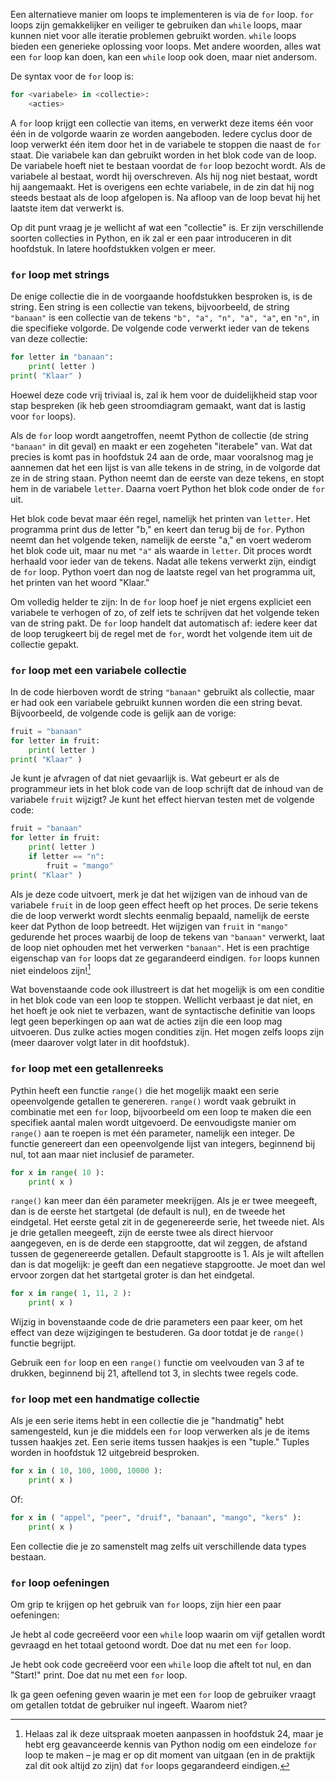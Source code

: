 Een alternatieve manier om loops te implementeren is via de `for` loop.
`for` loops zijn gemakkelijker en veiliger te gebruiken dan `while`
loops, maar kunnen niet voor alle iteratie problemen gebruikt worden.
`while` loops bieden een generieke oplossing voor loops. Met andere
woorden, alles wat een `for` loop kan doen, kan een `while` loop ook
doen, maar niet andersom.

De syntax voor de `for` loop is:

```python
for <variabele> in <collectie>:
    <acties>
```

A `for` loop krijgt een collectie van items, en verwerkt deze items één
voor één in de volgorde waarin ze worden aangeboden. Iedere cyclus door
de loop verwerkt één item door het in de variabele te stoppen die naast
de `for` staat. Die variabele kan dan gebruikt worden in het blok code
van de loop. De variabele hoeft niet te bestaan voordat de `for` loop
bezocht wordt. Als de variabele al bestaat, wordt hij overschreven. Als
hij nog niet bestaat, wordt hij aangemaakt. Het is overigens een echte
variabele, in de zin dat hij nog steeds bestaat als de loop afgelopen
is. Na afloop van de loop bevat hij het laatste item dat verwerkt is.

Op dit punt vraag je je wellicht af wat een "collectie" is. Er zijn
verschillende soorten collecties in Python, en ik zal er een paar
introduceren in dit hoofdstuk. In latere hoofdstukken volgen er meer.

### `for` loop met strings

De enige collectie die in de voorgaande hoofdstukken besproken is, is de
string. Een string is een collectie van tekens, bijvoorbeeld, de string
`"banaan"` is een collectie van de tekens `"b", "a", "n", "a", "a"`, en
`"n"`, in die specifieke volgorde. De volgende code verwerkt ieder van
de tekens van deze collectie:

```python
for letter in "banaan":
    print( letter )
print( "Klaar" )
```

Hoewel deze code vrij triviaal is, zal ik hem voor de duidelijkheid stap
voor stap bespreken (ik heb geen stroomdiagram gemaakt, want dat is
lastig voor `for` loops).

Als de `for` loop wordt aangetroffen, neemt Python de collectie (de
string `"banaan"` in dit geval) en maakt er een zogeheten "iterabele"
van. Wat dat precies is komt pas in hoofdstuk
24
aan de orde, maar vooralsnog mag je aannemen dat het een lijst is van
alle tekens in de string, in de volgorde dat ze in de string staan.
Python neemt dan de eerste van deze tekens, en stopt hem in de variabele
`letter`. Daarna voert Python het blok code onder de `for` uit.

Het blok code bevat maar één regel, namelijk het printen van `letter`.
Het programma print dus de letter "b," en keert dan terug bij de `for`.
Python neemt dan het volgende teken, namelijk de eerste "a," en voert
wederom het blok code uit, maar nu met `"a"` als waarde in `letter`. Dit
proces wordt herhaald voor ieder van de tekens. Nadat alle tekens
verwerkt zijn, eindigt de `for` loop. Python voert dan nog de laatste
regel van het programma uit, het printen van het woord "Klaar."

Om volledig helder te zijn: In de `for` loop hoef je niet ergens
expliciet een variabele te verhogen of zo, of zelf iets te schrijven dat
het volgende teken van de string pakt. De `for` loop handelt dat
automatisch af: iedere keer dat de loop terugkeert bij de regel met de
`for`, wordt het volgende item uit de collectie gepakt.

### `for` loop met een variabele collectie

In de code hierboven wordt de string `"banaan"` gebruikt als collectie,
maar er had ook een variabele gebruikt kunnen worden die een string
bevat. Bijvoorbeeld, de volgende code is gelijk aan de vorige:

```python
fruit = "banaan"
for letter in fruit:
    print( letter )
print( "Klaar" )
```

Je kunt je afvragen of dat niet gevaarlijk is. Wat gebeurt er als de
programmeur iets in het blok code van de loop schrijft dat de inhoud van
de variabele `fruit` wijzigt? Je kunt het effect hiervan testen met de
volgende code:

```python
fruit = "banaan"
for letter in fruit:
    print( letter )
    if letter == "n":
        fruit = "mango"
print( "Klaar" )
```

Als je deze code uitvoert, merk je dat het wijzigen van de inhoud van de
variabele `fruit` in de loop geen effect heeft op het proces. De serie
tekens die de loop verwerkt wordt slechts eenmalig bepaald, namelijk de
eerste keer dat Python de loop betreedt. Het wijzigen van `fruit` in
`"mango"` gedurende het proces waarbij de loop de tekens van `"banaan"`
verwerkt, laat de loop niet ophouden met het verwerken `"banaan"`. Het
is een prachtige eigenschap van `for` loops dat ze gegarandeerd
eindigen. `for` loops kunnen niet eindeloos zijn![^6]

Wat bovenstaande code ook illustreert is dat het mogelijk is om een
conditie in het blok code van een loop te stoppen. Wellicht verbaast je
dat niet, en het hoeft je ook niet te verbazen, want de syntactische
definitie van loops legt geen beperkingen op aan wat de acties zijn die
een loop mag uitvoeren. Dus zulke acties mogen condities zijn. Het mogen
zelfs loops zijn (meer daarover volgt later in dit hoofdstuk).

### `for` loop met een getallenreeks

Pythin heeft een functie `range()` die het mogelijk maakt een serie
opeenvolgende getallen te genereren. `range()` wordt vaak gebruikt in
combinatie met een `for` loop, bijvoorbeeld om een loop te maken die een
specifiek aantal malen wordt uitgevoerd. De eenvoudigste manier om
`range()` aan te roepen is met één parameter, namelijk een integer. De
functie genereert dan een opeenvolgende lijst van integers, beginnend
bij nul, tot aan maar niet inclusief de parameter.

```python
for x in range( 10 ):
    print( x )
```

`range()` kan meer dan één parameter meekrijgen. Als je er twee
meegeeft, dan is de eerste het startgetal (de default is nul), en de
tweede het eindgetal. Het eerste getal zit in de gegenereerde serie, het
tweede niet. Als je drie getallen meegeeft, zijn de eerste twee als
direct hiervoor aangegeven, en is de derde een stapgrootte, dat wil
zeggen, de afstand tussen de gegenereerde getallen. Default stapgrootte
is 1. Als je wilt aftellen dan is dat mogelijk: je geeft dan een
negatieve stapgrootte. Je moet dan wel ervoor zorgen dat het startgetal
groter is dan het eindgetal.

```python
for x in range( 1, 11, 2 ):
    print( x )
```

Wijzig in bovenstaande code de drie parameters een paar keer, om het
effect van deze wijzigingen te bestuderen. Ga door totdat je de
`range()` functie begrijpt.

Gebruik een `for` loop en een `range()` functie om veelvouden van 3 af
te drukken, beginnend bij 21, aftellend tot 3, in slechts twee regels
code.

### `for` loop met een handmatige collectie

Als je een serie items hebt in een collectie die je "handmatig" hebt
samengesteld, kun je die middels een `for` loop verwerken als je de
items tussen haakjes zet. Een serie items tussen haakjes is een "tuple."
Tuples worden in hoofdstuk
12
uitgebreid besproken.

```python
for x in ( 10, 100, 1000, 10000 ):
    print( x )
```

Of:

```python
for x in ( "appel", "peer", "druif", "banaan", "mango", "kers" ):
    print( x )
```

Een collectie die je zo samenstelt mag zelfs uit verschillende data
types bestaan.

### `for` loop oefeningen

Om grip te krijgen op het gebruik van `for` loops, zijn hier een paar
oefeningen:

Je hebt al code gecreëerd voor een `while` loop waarin om vijf getallen
wordt gevraagd en het totaal getoond wordt. Doe dat nu met een `for`
loop.

Je hebt ook code gecreëerd voor een `while` loop die aftelt tot nul, en
dan "Start!" print. Doe dat nu met een `for` loop.

Ik ga geen oefening geven waarin je met een `for` loop de gebruiker
vraagt om getallen totdat de gebruiker nul ingeeft. Waarom niet?

[^6]: Helaas zal ik deze uitspraak moeten aanpassen in hoofdstuk
    24,
    maar je hebt erg geavanceerde kennis van Python nodig om een
    eindeloze `for` loop te maken – je mag er op dit moment van uitgaan
    (en in de praktijk zal dit ook altijd zo zijn) dat `for` loops
    gegarandeerd eindigen.
